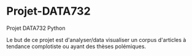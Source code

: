 # Projet-DATA732
Projet DATA732 Python

Le but de ce projet est d'analyser/data visualiser un corpus d'articles à tendance complotiste ou ayant des thèses polémiques.
